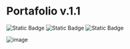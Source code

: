 # Portafolio v.1.1

![Static Badge](https://img.shields.io/badge/HTML-orange)
![Static Badge](https://img.shields.io/badge/TAILWIND-#03a9dd)
![Static Badge](https://img.shields.io/badge/JAVASCRIPT-#f5dd1b)

![image](https://github.com/Company-Codermex/Portafolio/assets/143505447/c1cdd572-e2c6-4916-91f1-01941db116c0)
